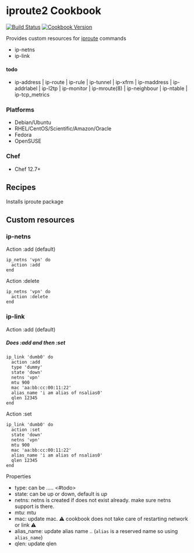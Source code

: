 # iproute2 Cookbook


[![Build Status](https://travis-ci.org/karthik-altiscale/iproute2-cookbook.svg?branch=master)](http://travis-ci.org/chef-cookbooks/iproute2) [![Cookbook Version](https://img.shields.io/cookbook/v/iproute2.svg)](https://supermarket.chef.io/cookbooks/iproute2)

Provides custom resources for [iproute](http://manpages.ubuntu.com/manpages/trusty/man8/ip.8.html) commands

* ip-netns
* ip-link

#### todo
* ip-address | ip-route | ip-rule | ip-tunnel | ip-xfrm | ip-maddress | ip-addrlabel | ip-l2tp | ip-monitor | ip-mroute(8) | ip-neighbour | ip-ntable | ip-tcp_metrics

### Platforms

- Debian/Ubuntu
- RHEL/CentOS/Scientific/Amazon/Oracle
- Fedora
- OpenSUSE

### Chef

- Chef 12.7+


## Recipes

Installs iproute package

## Custom resources

### ip-netns

Action :add (default)

```
ip_netns 'vpn' do
  action :add
end
```

Action :delete

```
ip_netns 'vpn' do
  action :delete
end
```

### ip-link

Action :add (default)
##### Does :add and then :set

```
ip_link 'dumb0' do
  action :add
  type 'dummy'
  state 'down'
  netns 'vpn'
  mtu 900
  mac 'aa:bb:cc:00:11:22'
  alias_name 'i am alias of nsalias0'
  qlen 12345
end
```

Action :set

```
ip_link 'dumb0' do
  action :set
  state 'down'
  netns 'vpn'
  mtu 900
  mac 'aa:bb:cc:00:11:22'
  alias_name 'i am alias of nsalias0'
  qlen 12345
end
```

Properties
* type: can be ..... <#todo>
* state: can be up or down, default is *up*
* netns: netns is created if does not exist already. make sure netns support is there. 
* mtu: mtu
* mac: update mac. :warning: cookbook does not take care of restarting network or link :warning:
* alias_name: update alias name .. (`alias` is a reserved name so using `alias_name`)
* qlen: update qlen
